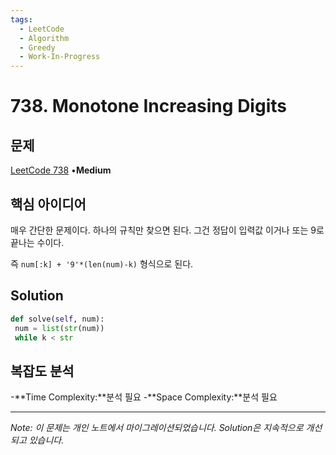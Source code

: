 ```yaml
---
tags:
  - LeetCode
  - Algorithm
  - Greedy
  - Work-In-Progress
---
```


# 738. Monotone Increasing Digits

## 문제

[LeetCode 738](https://leetcode.com/problems/monotone-increasing-digits/) •**Medium**

## 핵심 아이디어

매우 간단한 문제이다. 하나의 규칙만 찾으면 된다. 그건 정답이 입력값 이거나 또는 9로 끝나는 수이다.

즉 `num[:k] + '9'*(len(num)-k)` 형식으로 된다.

## Solution

```python
def solve(self, num):
 num = list(str(num))
 while k < str
```

## 복잡도 분석

-**Time Complexity:**분석 필요
-**Space Complexity:**분석 필요

---

*Note: 이 문제는 개인 노트에서 마이그레이션되었습니다. Solution은 지속적으로 개선되고 있습니다.*
